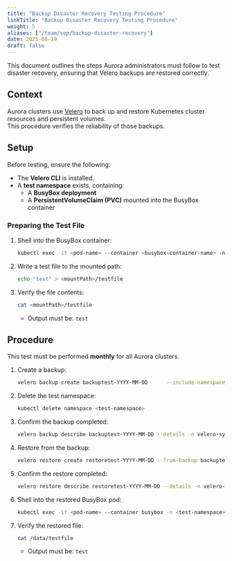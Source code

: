 ```yaml
---
title: "Backup Disaster Recovery Testing Procedure"
linkTitle: "Backup Disaster Recovery Testing Procedure"
weight: 5
aliases: ["/team/sop/backup-disaster-recovery"]
date: 2025-08-19
draft: false
---
```


This document outlines the steps Aurora administrators must follow to test disaster recovery, ensuring that Velero backups are restored correctly.

## Context

Aurora clusters use [Velero](https://velero.io/docs/v1.16/) to back up and restore Kubernetes cluster resources and persistent volumes.  
This procedure verifies the reliability of those backups.

## Setup

Before testing, ensure the following:

- The **Velero CLI** is installed.  
- A **test namespace** exists, containing:  
  - A **BusyBox deployment**  
  - A **PersistentVolumeClaim (PVC)** mounted into the BusyBox container  

### Preparing the Test File

1. Shell into the BusyBox container:
   ```bash
   kubectl exec -it <pod-name> --container <busybox-container-name> -n <test-namespace> -- /bin/bash
   ```

2. Write a test file to the mounted path:
   ```bash
   echo "test" > <mountPath>/testfile
   ```

3. Verify the file contents:
   ```bash
   cat <mountPath>/testfile
   ```
   - Output must be: `test`

## Procedure

This test must be performed **monthly** for all Aurora clusters.

1. Create a backup:
   ```bash
   velero backup create backuptest-YYYY-MM-DD      --include-namespaces <test-namespace>      --volume-snapshot-location <volume-snapshot-location-name>      --backup-storage-location <backup-storage-location-name>      -n velero-system
   ```

2. Delete the test namespace:
   ```bash
   kubectl delete namespace <test-namespace>
   ```

3. Confirm the backup completed:
   ```bash
   velero backup describe backuptest-YYYY-MM-DD --details -n velero-system
   ```

4. Restore from the backup:
   ```bash
   velero restore create restoretest-YYYY-MM-DD --from-backup backuptest-YYYY-MM-DD
   ```

5. Confirm the restore completed:
   ```bash
   velero restore describe restoretest-YYYY-MM-DD --details -n velero-system
   ```

6. Shell into the restored BusyBox pod:
   ```bash
   kubectl exec -it <pod-name> --container busybox -n <test-namespace> -- /bin/bash
   ```

7. Verify the restored file:
   ```bash
   cat /data/testfile
   ```
   - Output must be: `test`
